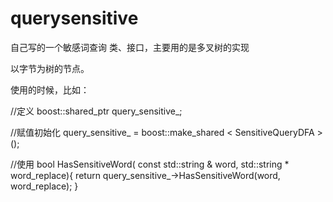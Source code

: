 # querysensitive
自己写的一个敏感词查询 类、接口，主要用的是多叉树的实现

以字节为树的节点。

使用的时候，比如：

//定义
boost::shared_ptr<IQuerySensitive> query_sensitive_;

//赋值初始化
query_sensitive_ = boost::make_shared < SensitiveQueryDFA >();


//使用
bool HasSensitiveWord(
  const std::string & word,
  std::string * word_replace){
    return query_sensitive_->HasSensitiveWord(word, word_replace);
}
